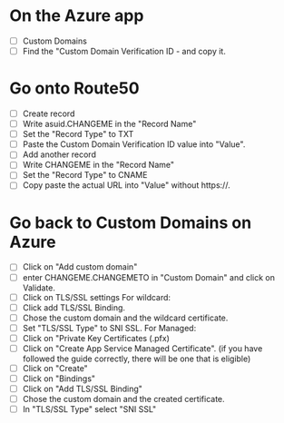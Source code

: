 # On the Azure app
- [ ] Custom Domains
- [ ] Find the "Custom Domain Verification ID - and copy it.

# Go onto Route50
- [ ] Create record
- [ ] Write asuid.CHANGEME in the "Record Name"
- [ ] Set the "Record Type" to TXT
- [ ] Paste the Custom Domain Verification ID value into "Value".
- [ ] Add another record
- [ ] Write CHANGEME in the "Record Name"
- [ ] Set the "Record Type" to CNAME
- [ ] Copy paste the actual URL into "Value" without https://.

# Go back to Custom Domains on Azure
- [ ] Click on "Add custom domain"
- [ ] enter CHANGEME.CHANGEMETO in "Custom Domain" and click on Validate.
- [ ] Click on TLS/SSL settings
For wildcard:
- [ ] Click add TLS/SSL Binding.
- [ ] Chose the custom domain and the wildcard certificate.
- [ ] Set "TLS/SSL Type" to SNI SSL.
For Managed:
- [ ] Click on "Private Key Certificates (.pfx)
- [ ] Click on "Create App Service Managed Certificate". (if you have followed the guide correctly, there will be one that is eligible)
- [ ] Click on "Create"
- [ ] Click on "Bindings"
- [ ] Click on "Add TLS/SSL Binding"
- [ ] Chose the custom domain and the created certificate.
- [ ] In "TLS/SSL Type" select "SNI SSL"

